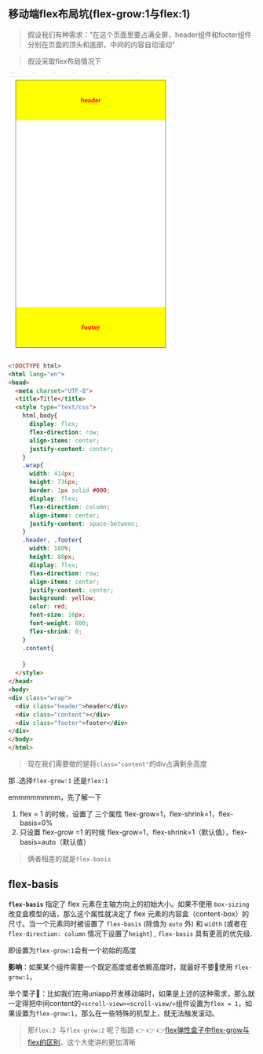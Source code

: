 ## 移动端flex布局坑(flex-grow:1与flex:1)

> 假设我们有种需求：“在这个页面里要占满全屏，header组件和footer组件分别在页面的顶头和底部，中间的内容自动滚动”

> 假设采取flex布局情况下

<img src="./iamges/bg1.png" style="zoom: 67%;" />

```html
<!DOCTYPE html>
<html lang="en">
<head>
  <meta charset="UTF-8">
  <title>Title</title>
  <style type="text/css">
    html,body{
      display: flex;
      flex-direction: row;
      align-items: center;
      justify-content: center;
    }
    .wrap{
      width: 414px;
      height: 736px;
      border: 1px solid #000;
      display: flex;
      flex-direction: column;
      align-items: center;
      justify-content: space-between;
    }
    .header, .footer{
      width: 100%;
      height: 80px;
      display: flex;
      flex-direction: row;
      align-items: center;
      justify-content: center;
      background: yellow;
      color: red;
      font-size: 16px;
      font-weight: 600;
      flex-shrink: 0;
    }
    .content{

    }
  </style>
</head>
<body>
<div class="wrap">
  <div class="header">header</div>
  <div class="content"></div>
  <div class="footer">footer</div>
</div>
</body>
</html>

```

>  现在我们需要做的是将`class="content"`的div占满剩余高度

那..选择`flex-grow:1` 还是`flex:1`

emmmmmmmm，先了解一下

1. flex = 1 的时候，设置了 三个属性
   flex-grow=1，flex-shrink=1，flex-basis=0%
2. 只设置 flex-grow =1 的时候
   flex-grow=1，flex-shrink=1（默认值），flex-basis=auto（默认值）

> 俩者相差的就是`flex-basis`

## flex-basis

 **`flex-basis`** 指定了 flex 元素在主轴方向上的初始大小。如果不使用  `box-sizing`改变盒模型的话，那么这个属性就决定了 flex 元素的内容盒（content-box）的尺寸。当一个元素同时被设置了 `flex-basis` (除值为 `auto` 外) 和 `width` (或者在 `flex-direction: column` 情况下设置了`height`) , `flex-basis` 具有更高的优先级.

即设置为`flex-grow:1`会有一个初始的高度

**影响**：如果某个组件需要一个既定高度或者依赖高度时，就最好不要💊使用 `flex-grow:1`，

举个栗子🌰：比如我们在用uniapp开发移动端时，如果是上述的这种需求，那么就一定得把中间content的`<scroll-view><scroll-view/>`组件设置为`flex = 1`，如果设置为`flex-grow:1`，那么在一些特殊的机型上，就无法触发滚动。

>  那`flex:2 `与`flex-grow:2` 呢？指路 👉 👉 👉[flex弹性盒子中flex-grow与flex的区别](https://zhuanlan.zhihu.com/p/348456878)，这个大佬讲的更加清晰

